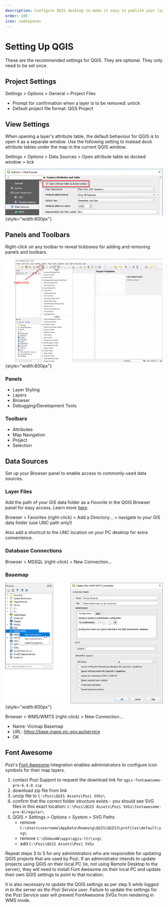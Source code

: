 ```yaml
---
description: Configure QGIS desktop to make it easy to publish your layers to Pozi
order: 100
icon: codespaces
---
```


# Setting Up QGIS

These are the recommended settings for QGIS. They are optional. They only need to be set once.

## Project Settings

Settings > Options > General > Project Files

* Prompt for confirmation when a layer is to be removed: untick
* Default project file format: QGS Project

## View Settings

When opening a layer's attribute table, the default behaviour for QGIS is to open it as a separate window. Use the following setting to instead dock attribute tables under the map in the current QGIS window.

Settings > Options > Data Sources > Open attribute table as docked window > tick 

![](./img/qgis-options-table-in-docked-window.png){style="width:600px"}

## Panels and Toolbars

Right-click on any toolbar to reveal tickboxes for adding and removing panels and toolbars.

![](./img/qgis-panel-and-toolbar-setup.png){style="width:600px"}

### Panels

* Layer Styling
* Layers
* Browser
* Debugging/Development Tools

### Toolbars

* Attributes
* Map Navigation
* Project
* Selection

## Data Sources

Set up your Browser panel to enable access to commonly-used data sources.

### Layer Files

Add the path of your GIS data folder as a *Favorite* in the QGIS Browser panel for easy access. Learn more [here](https://docs.qgis.org/latest/en/docs/user_manual/introduction/browser.html#favorites).

Browser > Favorites (right-click) > Add a Directory... > navigate to your GIS data folder (use UNC path only!)

Also add a shortcut to the UNC location on your PC desktop for extra convenience.

### Database Connections

Browser > MSSQL (right-click) > New Connection...

### Basemap

![Add Vicmap Basemap](./img/qgis-new-wmts-connection.png){style="width:600px"}

Browser > WMS/WMTS (right-click) > New Connection...

* Name: Vicmap Basemap
* URL: https://base.maps.vic.gov.au/service
* OK

## Font Awesome

Pozi's [Font Awesome](https://fontawesome.com/) integration enables administrators to configure icon symbols for their map layers.

1. contact Pozi Support to request the download link for `qgis-fontawesome-pro-6.4.0.zip`
2. download zip file from link
3. unzip file to `C:\Pozi\QGIS Assets\Pozi SVGs\`
4. confirm that the correct folder structure exists - you should see SVG files in this exact location: `C:\Pozi\QGIS Assets\Pozi SVGs\fontawesome-pro-6\regular\`
5. QGIS > Settings > Options > System > SVG Paths
    - remove `C:\Users\username\AppData\Roaming\QGIS\QGIS3\profiles\default\svg\`
    - remove `C:\OSGeo4W\apps\qgis-ltr\svg\`
    - add `C:\Pozi\QGIS Assets\Pozi SVGs`

Repeat steps 3 to 5 for any administrators who are responsible for updating QGIS projects that are used by Pozi. If an administrator intends to update projects using QGIS on their local PC (ie, not using Remote Desktop to the server), they will need to install Font Awesome on their local PC and update their own QGIS settings to point to that location.

It is also necessary to update the QGIS settings as per step 5 *while logged in to the server as the *Pozi Service* user*. Failure to update the settings for the Pozi Service user will prevent FontAwesome SVGs from rendering in WMS mode.
